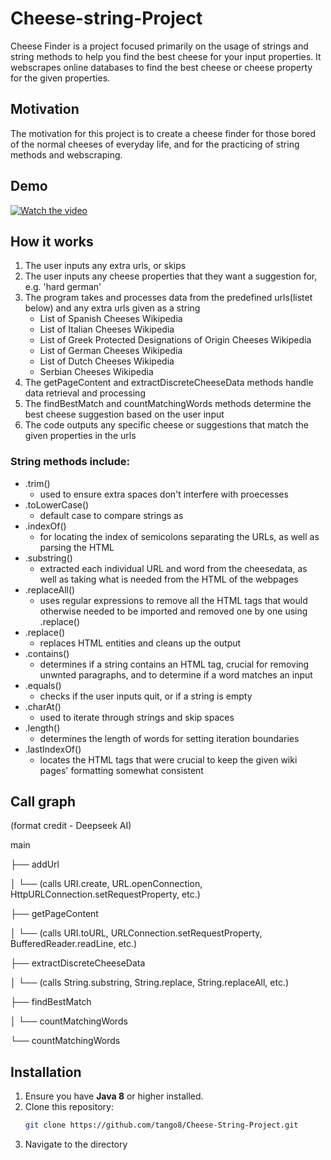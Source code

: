 # Cheese-string-Project
Cheese Finder is a project focused primarily on the usage of strings and string methods to help you find the best cheese for your input properties. 
It webscrapes online databases to find the best cheese or cheese property for the given properties.

## Motivation
The motivation for this project is to create a cheese finder for those bored of the normal cheeses of everyday life, and for the practicing of string methods and webscraping. 

## Demo
[![Watch the video](https://github.com/tango8/Cheese-String-Project/raw/main/assets/CheeseStringProjectDemoThumbnail.png
)](https://github.com/tango8/Cheese-String-Project/raw/main/CheeseStringProjectDemo.mov)

## How it works
1. The user inputs any extra urls, or skips
2. The user inputs any cheese properties that they want a suggestion for, e.g. 'hard german'
3. The program takes and processes data from the predefined urls(listet below) and any extra urls given as a string
   * List of Spanish Cheeses Wikipedia
   * List of Italian Cheeses Wikipedia
   * List of Greek Protected Designations of Origin Cheeses Wikipedia
   * List of German Cheeses Wikipedia
   * List of Dutch Cheeses Wikipedia
   * Serbian Cheeses Wikipedia
5. The getPageContent and extractDiscreteCheeseData methods handle data retrieval and processing
6. The findBestMatch and countMatchingWords methods determine the best cheese suggestion based on the user input
7. The code outputs any specific cheese or suggestions that match the given properties in the urls

### String methods include:
* .trim()
  * used to ensure extra spaces don't interfere with proecesses
* .toLowerCase()
  * default case to compare strings as
* .indexOf()
  * for locating the index of semicolons separating the URLs, as well as parsing the HTML
* .substring()
  * extracted each individual URL and word from the cheesedata, as well as taking what is needed from the HTML of the webpages
* .replaceAll()
  * uses regular expressions to remove all the HTML tags that would otherwise needed to be imported and removed one by one using .replace() 
* .replace()
  * replaces HTML entities and cleans up the output 
* .contains()
  * determines if a string contains an HTML tag, crucial for removing unwnted paragraphs, and to determine if a word matches an input
* .equals()
  * checks if the user inputs quit, or if a string is empty
* .charAt()
  * used to iterate through strings and skip spaces
* .length()
  * determines the length of words for setting iteration boundaries 
* .lastIndexOf()
  * locates the HTML tags that were crucial to keep the given wiki pages' formatting somewhat consistent  

## Call graph 
(format credit - Deepseek AI)

main 

├── addUrl 

│ └── (calls URI.create, URL.openConnection, 
HttpURLConnection.setRequestProperty, etc.) 

├── getPageContent 

│ └── (calls URI.toURL, URLConnection.setRequestProperty, 
BufferedReader.readLine, etc.) 

├── extractDiscreteCheeseData 

│ └── (calls String.substring, String.replace, String.replaceAll, etc.)  

├── findBestMatch 

│ └── countMatchingWords 

└── countMatchingWords

## Installation
1. Ensure you have **Java 8** or higher installed.  
2. Clone this repository:  
   ```bash
   git clone https://github.com/tango8/Cheese-String-Project.git
3. Navigate to the directory
